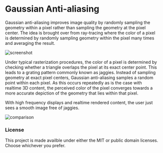# Gaussian Anti-aliasing

Gaussian anti-aliasing improves image quality by randomly sampling the geometry within a pixel rather than sampling the geometry at the pixel center. The idea is brought over from ray-tracing where the color of a pixel is determined by randomly sampling geometry within the pixel many times and averaging the result.

![screenshot](https://user-images.githubusercontent.com/12551477/135394232-5b979530-fb7a-45f1-a09f-3419ad722a04.png)

Under typical rasterization procedures, the color of a pixel is determined by checking whether a triangle overlaps the pixel at its exact center point. This leads to a grating pattern commonly known as jaggies. Instead of sampling geometry at exact pixel centers, Gaussian anti-aliasing samples a random point within each pixel. As this occurs repeatedly as is the case with realtime 3D content, the perceived color of the pixel converges towards a more accurate depiction of the geometry that lies within that pixel. 

With high frequency displays and realtime rendered content, the user just sees a smooth image free of jaggies.

![comparison](https://user-images.githubusercontent.com/12551477/135394069-955a984c-a4f9-404f-aad4-de9e0a2bc486.png)

### License

This project is made availble under either the MIT or public domain licenses. Choose whichever you prefer.
